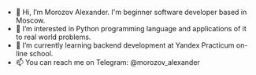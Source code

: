 - 👋 Hi, I’m Morozov Alexander. I'm beginner software developer based in Moscow.
- 👀 I’m interested in Python programming language and applications of it to real world problems.
- 🌱 I’m currently learning backend development at Yandex Practicum on-line school.
- 📫 You can reach me on Telegram: @morozov_alexander

<!---
amorozov89/amorozov89 is a ✨ special ✨ repository because its `README.md` (this file) appears on your GitHub profile.
You can click the Preview link to take a look at your changes.
--->
